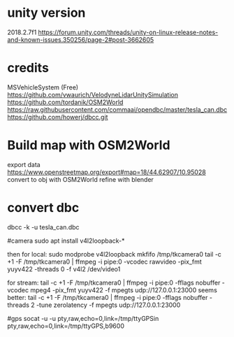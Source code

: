 # unity version
2018.2.7f1
https://forum.unity.com/threads/unity-on-linux-release-notes-and-known-issues.350256/page-2#post-3662605

# credits
MSVehicleSystem (Free)
https://github.com/vwaurich/VelodyneLidarUnitySimulation
https://github.com/tordanik/OSM2World
https://raw.githubusercontent.com/commaai/opendbc/master/tesla_can.dbc
https://github.com/howerj/dbcc.git

# Build map with OSM2World
export data
https://www.openstreetmap.org/export#map=18/44.62907/10.95028
convert to obj with OSM2World
refine with blender

# convert dbc
dbcc -k -u tesla_can.dbc

#camera
sudo apt install v4l2loopback-* 

then for local:
sudo modprobe v4l2loopback
mkfifo /tmp/tkcamera0
tail -c +1 -F /tmp/tkcamera0 | ffmpeg -i pipe:0 -vcodec rawvideo -pix_fmt yuyv422 -threads 0 -f v4l2 /dev/video1

for stream:
tail -c +1 -F /tmp/tkcamera0 | ffmpeg -i pipe:0 -fflags nobuffer -vcodec mpeg4 -pix_fmt yuyv422 -f mpegts udp://127.0.0.1:23000
seems better:
tail -c +1 -F /tmp/tkcamera0 | ffmpeg -i pipe:0 -fflags nobuffer -threads 2 -tune zerolatency  -f mpegts udp://127.0.0.1:23000

#gps
socat -u -u pty,raw,echo=0,link=/tmp/ttyGPSin pty,raw,echo=0,link=/tmp/ttyGPS,b9600 
